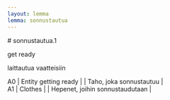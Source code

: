 ```yaml
---
layout: lemma
lemma: sonnustautua
---
```


<div class="sense">
# <span class="sensename">sonnustautua.1</span>

<span class="description">get ready</span>

<span class="description">laittautua vaatteisiin</span>

A0 | Entity getting ready |   | Taho, joka sonnustautuu |  
A1 | Clothes |   | Hepenet, joihin sonnustaudutaan |  

</div>

